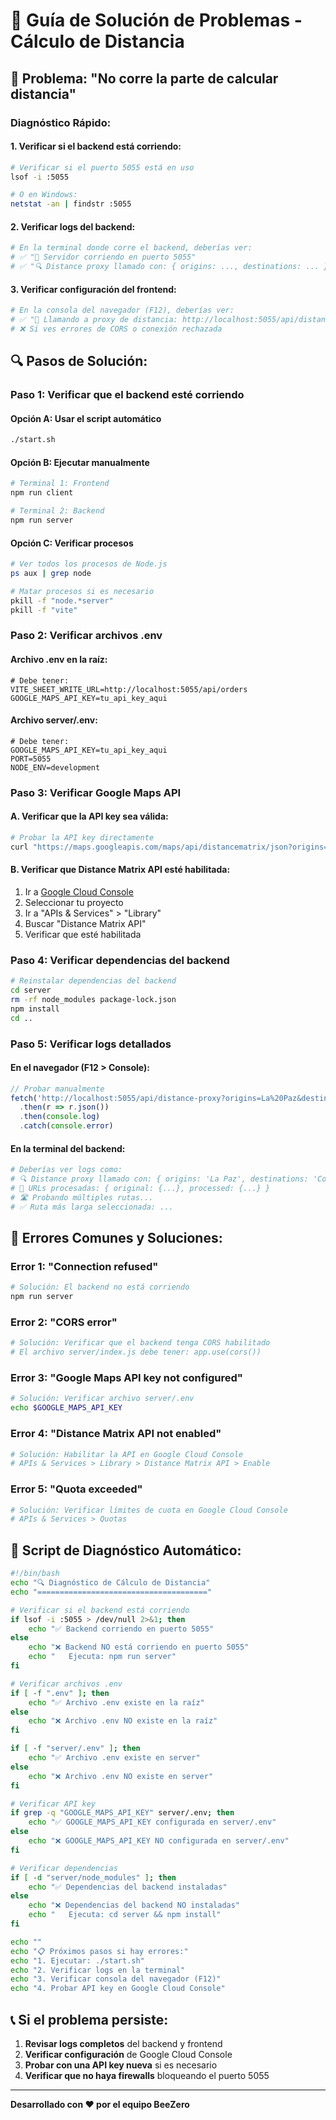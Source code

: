 # 🔧 Guía de Solución de Problemas - Cálculo de Distancia

## 🚨 Problema: "No corre la parte de calcular distancia"

### **Diagnóstico Rápido:**

#### **1. Verificar si el backend está corriendo:**
```bash
# Verificar si el puerto 5055 está en uso
lsof -i :5055

# O en Windows:
netstat -an | findstr :5055
```

#### **2. Verificar logs del backend:**
```bash
# En la terminal donde corre el backend, deberías ver:
# ✅ "🚚 Servidor corriendo en puerto 5055"
# ✅ "🔍 Distance proxy llamado con: { origins: ..., destinations: ... }"
```

#### **3. Verificar configuración del frontend:**
```bash
# En la consola del navegador (F12), deberías ver:
# ✅ "📡 Llamando a proxy de distancia: http://localhost:5055/api/distance-proxy"
# ❌ Si ves errores de CORS o conexión rechazada
```

## 🔍 **Pasos de Solución:**

### **Paso 1: Verificar que el backend esté corriendo**

#### **Opción A: Usar el script automático**
```bash
./start.sh
```

#### **Opción B: Ejecutar manualmente**
```bash
# Terminal 1: Frontend
npm run client

# Terminal 2: Backend
npm run server
```

#### **Opción C: Verificar procesos**
```bash
# Ver todos los procesos de Node.js
ps aux | grep node

# Matar procesos si es necesario
pkill -f "node.*server"
pkill -f "vite"
```

### **Paso 2: Verificar archivos .env**

#### **Archivo .env en la raíz:**
```env
# Debe tener:
VITE_SHEET_WRITE_URL=http://localhost:5055/api/orders
GOOGLE_MAPS_API_KEY=tu_api_key_aqui
```

#### **Archivo server/.env:**
```env
# Debe tener:
GOOGLE_MAPS_API_KEY=tu_api_key_aqui
PORT=5055
NODE_ENV=development
```

### **Paso 3: Verificar Google Maps API**

#### **A. Verificar que la API key sea válida:**
```bash
# Probar la API key directamente
curl "https://maps.googleapis.com/maps/api/distancematrix/json?origins=La%20Paz&destinations=Cochabamba&key=TU_API_KEY"
```

#### **B. Verificar que Distance Matrix API esté habilitada:**
1. Ir a [Google Cloud Console](https://console.cloud.google.com/)
2. Seleccionar tu proyecto
3. Ir a "APIs & Services" > "Library"
4. Buscar "Distance Matrix API"
5. Verificar que esté habilitada

### **Paso 4: Verificar dependencias del backend**

```bash
# Reinstalar dependencias del backend
cd server
rm -rf node_modules package-lock.json
npm install
cd ..
```

### **Paso 5: Verificar logs detallados**

#### **En el navegador (F12 > Console):**
```javascript
// Probar manualmente
fetch('http://localhost:5055/api/distance-proxy?origins=La%20Paz&destinations=Cochabamba')
  .then(r => r.json())
  .then(console.log)
  .catch(console.error)
```

#### **En la terminal del backend:**
```bash
# Deberías ver logs como:
# 🔍 Distance proxy llamado con: { origins: 'La Paz', destinations: 'Cochabamba' }
# 📍 URLs procesadas: { original: {...}, processed: {...} }
# 🛣️ Probando múltiples rutas...
# ✅ Ruta más larga seleccionada: ...
```

## 🚨 **Errores Comunes y Soluciones:**

### **Error 1: "Connection refused"**
```bash
# Solución: El backend no está corriendo
npm run server
```

### **Error 2: "CORS error"**
```bash
# Solución: Verificar que el backend tenga CORS habilitado
# El archivo server/index.js debe tener: app.use(cors())
```

### **Error 3: "Google Maps API key not configured"**
```bash
# Solución: Verificar archivo server/.env
echo $GOOGLE_MAPS_API_KEY
```

### **Error 4: "Distance Matrix API not enabled"**
```bash
# Solución: Habilitar la API en Google Cloud Console
# APIs & Services > Library > Distance Matrix API > Enable
```

### **Error 5: "Quota exceeded"**
```bash
# Solución: Verificar límites de cuota en Google Cloud Console
# APIs & Services > Quotas
```

## 🔧 **Script de Diagnóstico Automático:**

```bash
#!/bin/bash
echo "🔍 Diagnóstico de Cálculo de Distancia"
echo "======================================"

# Verificar si el backend está corriendo
if lsof -i :5055 > /dev/null 2>&1; then
    echo "✅ Backend corriendo en puerto 5055"
else
    echo "❌ Backend NO está corriendo en puerto 5055"
    echo "   Ejecuta: npm run server"
fi

# Verificar archivos .env
if [ -f ".env" ]; then
    echo "✅ Archivo .env existe en la raíz"
else
    echo "❌ Archivo .env NO existe en la raíz"
fi

if [ -f "server/.env" ]; then
    echo "✅ Archivo .env existe en server"
else
    echo "❌ Archivo .env NO existe en server"
fi

# Verificar API key
if grep -q "GOOGLE_MAPS_API_KEY" server/.env; then
    echo "✅ GOOGLE_MAPS_API_KEY configurada en server/.env"
else
    echo "❌ GOOGLE_MAPS_API_KEY NO configurada en server/.env"
fi

# Verificar dependencias
if [ -d "server/node_modules" ]; then
    echo "✅ Dependencias del backend instaladas"
else
    echo "❌ Dependencias del backend NO instaladas"
    echo "   Ejecuta: cd server && npm install"
fi

echo ""
echo "📋 Próximos pasos si hay errores:"
echo "1. Ejecutar: ./start.sh"
echo "2. Verificar logs en la terminal"
echo "3. Verificar consola del navegador (F12)"
echo "4. Probar API key en Google Cloud Console"
```

## 📞 **Si el problema persiste:**

1. **Revisar logs completos** del backend y frontend
2. **Verificar configuración** de Google Cloud Console
3. **Probar con una API key nueva** si es necesario
4. **Verificar que no haya firewalls** bloqueando el puerto 5055

---

**Desarrollado con ❤️ por el equipo BeeZero**
